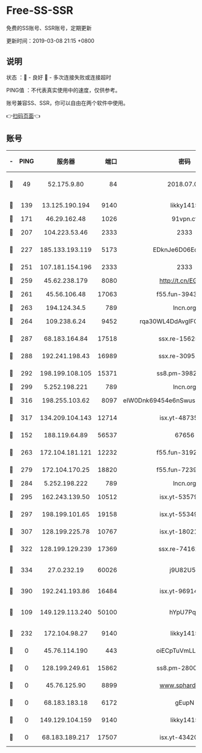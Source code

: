 # Free-SS-SSR

免费的SS账号、SSR账号，定期更新

更新时间：2019-03-08 21:15 +0800

## 说明

状态     ：🙂 - 良好 🙁 - 多次连接失败或连接超时

PING值   ：不代表真实使用中的速度，仅供参考。

账号兼容SS、SSR，你可以自由在两个软件中使用。

👉[扫码页面](https://liesauer.github.io/Free-SS-SSR/)👈

## 账号

|-|PING|服务器|端口|密码|加密方式|区域|
|:----:|:----:|:-----:|-----:|:----:|:----:|:----:|
|🙂|49|52.175.9.80|84|2018.07.07|chacha20-ietf-poly1305|HK|
|🙂|139|13.125.190.194|9140|likky1415|aes-256-cfb|KR|
|🙂|171|46.29.162.48|1026|91vpn.cf|rc4-md5|RU|
|🙂|207|104.223.53.46|2333|2333|aes-256-cfb|US|
|🙂|227|185.133.193.119|5173|EDknJe6D06EoWDaw|aes-256-cfb|US|
|🙂|251|107.181.154.196|2333|2333|aes-256-cfb|US|
|🙂|259|45.62.238.179|8080|http://t.cn/EGJIyrl|rc4-md5|CA|
|🙂|261|45.56.106.48|17063|f55.fun-39436500|aes-256-cfb|US|
|🙂|263|194.124.34.5|789|lncn.org|rc4|JP|
|🙂|264|109.238.6.24|9452|rqa30WL4DdAvgIFG6Fs3znzTa|aes-256-cfb|FR|
|🙂|287|68.183.164.84|17518|ssx.re-15625176|aes-256-cfb|US|
|🙂|288|192.241.198.43|16989|ssx.re-30951670|aes-256-cfb|US|
|🙂|292|198.199.108.105|15371|ss8.pm-39823085|aes-256-cfb|US|
|🙂|299|5.252.198.221|789|lncn.org|rc4|JP|
|🙂|316|198.255.103.62|8097|eIW0Dnk69454e6nSwuspv9DmS201tQ0D|aes-256-cfb|US|
|🙂|317|134.209.104.143|12714|isx.yt-48735563|aes-256-cfb|SG|
|🙂|152|188.119.64.89|56537|67656|aes-256-cfb|RU|
|🙂|263|172.104.181.121|12232|f55.fun-31925719|aes-256-cfb|SG|
|🙂|279|172.104.170.25|18820|f55.fun-72397693|aes-256-cfb|SG|
|🙂|284|5.252.198.222|789|lncn.org|rc4|JP|
|🙂|295|162.243.139.50|10512|isx.yt-53579269|aes-256-cfb|US|
|🙂|297|198.199.101.65|19158|isx.yt-55349354|aes-256-cfb|US|
|🙂|307|128.199.225.78|10767|isx.yt-18021882|aes-256-cfb|SG|
|🙂|322|128.199.129.239|17369|ssx.re-74162614|aes-256-cfb|SG|
|🙂|334|27.0.232.19|60026|j9U82U53|xchacha20-ietf-poly1305|HK|
|🙂|390|192.241.193.86|16484|isx.yt-96914797|aes-256-cfb|US|
|🙁|109|149.129.113.240|50100|hYpU7PqP|chacha20-ietf-poly1305|CN|
|🙁|232|172.104.98.27|9140|likky1415|aes-256-cfb|JP|
|🙁|0|45.76.114.190|443|oiECpTuVmLLxk4Ts|aes-256-cfb|AU|
|🙁|0|128.199.249.61|15862|ss8.pm-28005888|aes-256-cfb|SG|
|🙁|0|45.76.125.90|8899|www.sphard.com|aes-256-cfb|AU|
|🙁|0|68.183.183.18|6172|gEupN|aes-256-cfb|SG|
|🙁|0|149.129.104.159|9140|likky1415|aes-256-cfb|CN|
|🙁|0|68.183.189.217|17507|isx.yt-43420762|aes-256-cfb|SG|
